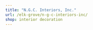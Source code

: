 ```yaml
---
title: "N.G.C. Interiors, Inc."
url: /elk-grove/n-g-c-interiors-inc/
shop: interior decoration
---
```

